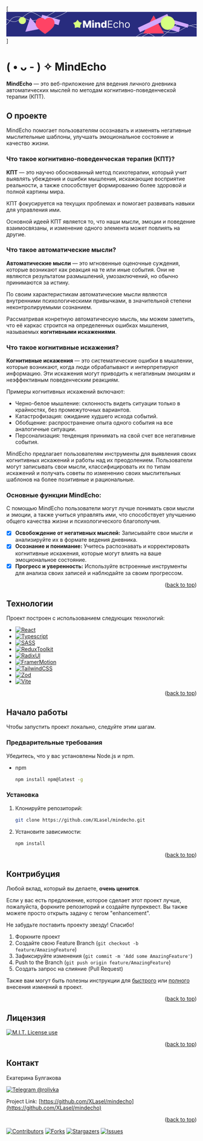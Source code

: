 <!-- Improved compatibility of back to top link: See: https://github.com/othneildrew/Best-README-Template/pull/73 -->
<a id="readme-top"></a>

<!-- ABOUT THE PROJECT -->
[![MindEcho][product-image]]

# ( • ᴗ - ) ✧ MindEcho

**MindEcho** — это веб-приложение для ведения личного дневника автоматических мыслей по методам когнитивно-поведенческой терапии (КПТ).

## О проекте

MindEcho помогает пользователям осознавать и изменять негативные мыслительные шаблоны, улучшать эмоциональное состояние и качество жизни.

### Что такое когнитивно-поведенческая терапия (КПТ)?

**КПТ** — это научно обоснованный метод психотерапии, который учит выявлять убеждения и ошибки мышления, искажающие восприятие реальности, а также способствует формированию более здоровой и полной картины мира.

КПТ фокусируется на текущих проблемах и помогает развивать навыки для управления ими.

Основной идеей КПТ является то, что наши мысли, эмоции и поведение взаимосвязаны, и изменение одного элемента может повлиять на другие.

### Что такое автоматические мысли?

**Автоматические мысли** — это мгновенные оценочные суждения, которые возникают как реакция на те или иные события. Они не являются результатом размышлений, умозаключений, но обычно принимаются за истину.

По своим характеристикам автоматические мысли являются внутренними психологическими привычками, в значительной степени неконтролируемыми сознанием. 

Рассматривая конретную автоматическую мысль, мы можем заметить, что её каркас строится на определенных ошибках мышления, называемых **когнтивными искажениями**. 

### Что такое когнитивные искажения?

**Когнитивные искажения** — это систематические ошибки в мышлении, которые возникают, когда люди обрабатывают и интерпретируют информацию. Эти искажения могут приводить к негативным эмоциям и неэффективным поведенческим реакциям.

Примеры когнитивных искажений включают:

* Черно-белое мышление: склонность видеть ситуации только в крайностях, без промежуточных вариантов.
* Катастрофизация: ожидание худшего исхода событий.
* Обобщение: распространение опыта одного события на все аналогичные ситуации.
* Персонализация: тенденция принимать на свой счет все негативные события.

MindEcho предлагает пользователям инструменты для выявления своих когнитивных искажений и работы над их преодолением. Пользователи могут записывать свои мысли, классифицировать их по типам искажений и получать советы по изменению своих мыслительных шаблонов на более позитивные и рациональные.

### Основные функции MindEcho:
С помощью MindEcho пользователи могут лучше понимать свои мысли и эмоции, а также учиться управлять ими, что способствует улучшению общего качества жизни и психологического благополучия.
- [x] **Освобождение от негативных мыслей:** Записывайте свои мысли и анализируйте их в формате ведения дневника.
- [x] **Осознание и понимание:** Учитесь распознавать и корректировать когнитивные искажения, которые могут влиять на ваше эмоциональное состояние.
- [x] **Прогресс и уверенность:** Используйте встроенные инструменты для анализа своих записей и наблюдайте за своим прогрессом.

<p align="right">(<a href="#readme-top">back to top</a>)</p>

## Технологии

Проект построен с использованием следующих технологий:

* [![React][React.js]][React-url]
* [![Typescript][Typescript.org]][Typescript-url]
* [![SASS][SASS]][SASS-url]
* [![ReduxToolkit][ReduxToolkit]][ReduxToolkit-url]
* [![RadixUI][RadixUI]][RadixUI-url]
* [![FramerMotion][FramerMotion]][FramerMotion-url]
* [![TailwindCSS][TailwindCSS]][TailwindCSS-url]
* [![Zod][Zod]][Zod-url]
* [![Vite][Vite]][Vite-url]

<p align="right">(<a href="#readme-top">back to top</a>)</p>

<!-- GETTING STARTED -->
## Начало работы

Чтобы запустить проект локально, следуйте этим шагам.

### Предварительные требования

Убедитесь, что у вас установлены Node.js и npm.

* npm
  ```sh
  npm install npm@latest -g
  ```

### Установка

1. Клонируйте репозиторий:
   ```sh
   git clone https://github.com/XLasel/mindecho.git
   ```
2. Установите зависимости:
   ```sh
   npm install
   ```

<p align="right">(<a href="#readme-top">back to top</a>)</p>

## Контрибуция

Любой вклад, который вы делаете, **очень ценится**.

Если у вас есть предложение, которое сделает этот проект лучше, пожалуйста, форкните репозиторий и создайте пулреквест. Вы также можете просто открыть задачу с тегом "enhancement".

Не забудьте поставить проекту звезду! Спасибо!

1. Форкните проект
2. Создайте свою Feature Branch (`git checkout -b feature/AmazingFeature`)
3. Зафиксируйте изменения (`git commit -m 'Add some AmazingFeature'`)
4. Push to the Branch (`git push origin feature/AmazingFeature`)
5. Создать запрос на слияние (Pull Request)

Также вам могут быть полезны инструкции для [быстрого](https://docs.github.com/ru/repositories/working-with-files/managing-files/editing-files) или [полного](https://docs.github.com/ru/get-started/exploring-projects-on-github/contributing-to-a-project) внесения измнений в проект.

<p align="right">(<a href="#readme-top">back to top</a>)</p>

## Лицензия

<a href="https://img.shields.io/badge/License-MIT-brightgreen?style=flat"><img alt="M.I.T. License use" src="https://img.shields.io/badge/License-MIT-brightgreen"></a>

<p align="right">(<a href="#readme-top">back to top</a>)</p>

<!-- CONTACT -->
## Контакт

Екатерина Булгакова

[![Telegram @rolivka](https://img.shields.io/badge/Telegram_@rolivka-2CA5E0?style=for-the-badge&logo=telegram&logoColor=white)](https://t.me/rolivka)

Project Link: [https://github.com/XLasel/mindecho](https://github.com/XLasel/mindecho)

<p align="right">(<a href="#readme-top">back to top</a>)</p>

[![Contributors][contributors-shield]][contributors-url]
[![Forks][forks-shield]][forks-url]
[![Stargazers][stars-shield]][stars-url]
[![Issues][issues-shield]][issues-url]

<!-- MARKDOWN LINKS & IMAGES -->
<!-- https://www.markdownguide.org/basic-syntax/#reference-style-links -->
[contributors-shield]: https://img.shields.io/github/contributors/XLasel/mindecho.svg?style=for-the-badge
[contributors-url]: https://github.com/XLasel/mindecho/graphs/contributors
[forks-shield]: https://img.shields.io/github/forks/XLasel/mindecho.svg?style=for-the-badge
[forks-url]: https://github.com/XLasel/mindecho/network/members
[stars-shield]: https://img.shields.io/github/stars/XLasel/mindecho.svg?style=for-the-badge
[stars-url]: https://github.com/XLasel/mindecho/stargazers
[issues-shield]: https://img.shields.io/github/issues/XLasel/mindecho.svg?style=for-the-badge
[issues-url]: https://github.com/XLasel/mindecho/issues

[product-image]: /public/logo-readme.png

[React.js]: https://img.shields.io/badge/React-20232A?style=for-the-badge&logo=react&logoColor=61DAFB
[React-url]: https://reactjs.org/

[SASS]: https://img.shields.io/badge/SASS%20-hotpink.svg?&style=for-the-badge&logo=SASS&logoColor=white
[SASS-url]: https://sass-lang.com/

[Typescript.org]: https://img.shields.io/badge/typescript%20-%23007ACC.svg?&style=for-the-badge&logo=typescript&logoColor=white
[Typescript-url]: https://www.typescriptlang.org/ 

[ReduxToolkit]: https://img.shields.io/badge/redux%20toolkit-764ABC.svg?&style=for-the-badge&logo=redux&logoColor=white
[ReduxToolkit-url]: https://redux-toolkit.js.org/

[RadixUI]: https://img.shields.io/badge/radix%20UI-282828.svg?&style=for-the-badge&logo=radixui&logoColor=white
[RadixUI-url]: https://www.radix-ui.com/

[FramerMotion]: https://img.shields.io/badge/Framer-black?style=for-the-badge&logo=framer&logoColor=blue
[FramerMotion-url]: https://www.framer.com/motion/

[TailwindCSS]: https://img.shields.io/badge/Tailwind_CSS-38B2AC?style=for-the-badge&logo=tailwind-css&logoColor=white
[TailwindCSS-url]: https://tailwindcss.com/

[Zod]: https://img.shields.io/badge/Zod-000000?style=for-the-badge&logo=zod&logoColor=3068B7
[Zod-url]: https://zod.dev/

[Vite]: https://img.shields.io/badge/Vite-B73BFE?style=for-the-badge&logo=vite&logoColor=FFD62E
[Vite-url]: https://vitejs.dev/